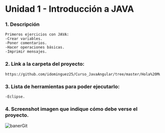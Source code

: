 # Unidad 1 -  Introducción a JAVA

### 1. Descripción
```
Primeros ejercicios con JAVA:
-Crear variables.
-Poner comentarios.
-Hacer operaciones básicas.
-Imprimir mensajes.
```
### 2. Link a la carpeta del proyecto:
```
https://github.com/idominguez25/Curso_JavaAngular/tree/master/Hola%20Mundo/src
```
### 3. Lista de herramientas para poder ejecutarlo:
```
-Eclipse.
```
### 4. Screenshot imagen que indique cómo debe verse el proyecto.
![banerGit](https://github.com/idominguez25/Curso_JavaAngular/blob/master/Hola%20Mundo/HolaMundo.PNG)
